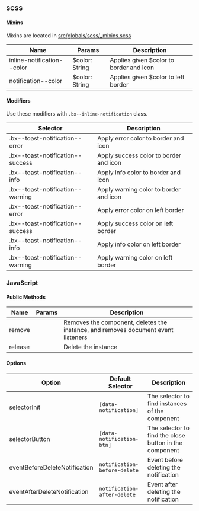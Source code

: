 ### SCSS 

#### Mixins

Mixins are located in [src/globals/scss/_mixins.scss](https://github.ibm.com/Bluemix/bluemix-components/blob/7.x/src/globals/scss/_mixins.scss)

| Name                       | Params         | Description                             |
|----------------------------|----------------|-----------------------------------------|
| inline-notification--color | $color: String | Applies given $color to border and icon |
| notification--color        | $color: String | Applies given $color to left border     |


#### Modifiers

Use these modifiers with `.bx--inline-notification` class.

| Selector                         | Description                        |
|----------------------------------|------------------------------------|
| .bx--toast-notification--error   | Apply error color to border and icon   |
| .bx--toast-notification--success | Apply success color to border and icon |
| .bx--toast-notification--info    | Apply info color to border and icon    |
| .bx--toast-notification--warning | Apply warning color to border and icon |
| .bx--toast-notification--error   | Apply error color on left border   |
| .bx--toast-notification--success | Apply success color on left border |
| .bx--toast-notification--info    | Apply info color on left border    |
| .bx--toast-notification--warning | Apply warning color on left border |

### JavaScript

#### Public Methods

| Name    | Params | Description                                                                       |
|---------|--------|-----------------------------------------------------------------------------------|
| remove  |        | Removes the component, deletes the instance, and removes document event listeners |
| release |        | Delete the instance                                                               |


#### Options

| Option                        | Default Selector             | Description                                               |
|-------------------------------|------------------------------|-----------------------------------------------------------|
| selectorInit                  | `[data-notification]`        | The selector to find instances of the component           |
| selectorButton                | `[data-notification-btn]`    | The selector to find the close button in the component    |
| eventBeforeDeleteNotification | `notification-before-delete` | Event before deleting the notification                    |
| eventAfterDeleteNotification  | `notification-after-delete`  | Event after deleting the notification                     |
